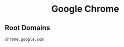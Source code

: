 


<h1 align="center">Google Chrome</h1>  


## Root Domains


```html
chrome.google.com
```  

<br>
